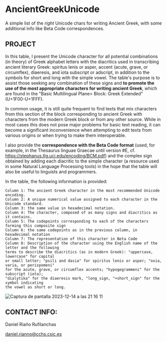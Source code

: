 # AncientGreekUnicode
A simple list of the *right* Unicode chars for writing Ancient Greek, with some additional info like Beta Code correspondences.

## PROJECT

In this table, I present the Unicode character for all potential combinations (in theory) of Greek alphabet letters with the diacritics used in transcribing ancient literary Greek: spiritus lenis or asper, accent (acute, grave, or circumflex), diaeresis, and iota subscript or adscript, in addition to the symbols for short and long with the simple vowel. The table's purpose is to assist those seeking any combination of these signs and **to promote the use of the most appropriate characters for writing ancient Greek**, which are found in the "Basic Multilingual Plane> Block: Greek Extended" (U+1F00-U+1FFF).

In common usage, it is still quite frequent to find texts that mix characters from this section of the block corresponding to ancient Greek with characters from the modern Greek block or from any other source. While in most cases this does not pose major problems for basic text reading, it can become a significant inconvenience when attempting to edit texts from various origins or when trying to make them interoperable.

I also provide the **correspondence with the Beta Code format** (used, for example, in the Thesaurus linguae Graecae until version #E, cf. https://stephanus.tlg.uci.edu/encoding/BCM.pdf) and the complex sign obtained by adding each diacritic to the simple character (a resource used in some Natural Language Processing tools) in the hope that the table will also be useful to linguists and programmers.

In the table, the following information is provided:

    Column 1: The ancient Greek character in the most recommended Unicode encoding.
    Column 2: A unique numerical value assigned to each character in the Unicode standard.
    Column 3: the same value in hexadecimal notation.
    Column 4: The character, composed of as many signs and diacritics as it contains.
    Column 5: The codepoints corresponding to each of the characters forming this composite sign
    Column 6: the same codepoints as in the previous column, in hexadecimal notation
    Column 7: The representation of this character in Beta Code
    Column 8: Description of the character using the English name of the letter and the following 
    terms to describe the diacritics (as in modern Greek): "uppercase, lowercase" for capital 
    or small letter; "psili and dasia" for spiritus lenis or asper; "oxia, varia, or perispomeni" 
    for the acute, grave, or circumflex accents; "hypogegrammeni" for the subscript (iota); 
    "dialytika" for the diaeresis mark, "long_sign, "+short_sign" for the symbol indicating 
    the vowel as short or long.

![Captura de pantalla 2023-12-14 a las 21 16 11](https://github.com/danielrruf/AncientGreekUnicode/assets/138609959/c48f7654-7654-401b-959e-42ca4956a731)

## CONTACT INFO:

Daniel Riaño Rufilanchas

daniel.rianno@cchs.csic.es
